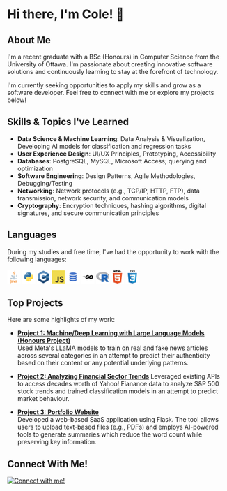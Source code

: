 # Hi there, I'm Cole! 👋

## About Me
I'm a recent graduate with a BSc (Honours) in Computer Science from the University of Ottawa. I'm passionate about creating innovative software solutions and continuously learning to stay at the forefront of technology.

I'm currently seeking opportunities to apply my skills and grow as a software developer. Feel free to connect with me or explore my projects below!

## Skills & Topics I've Learned
- **Data Science & Machine Learning**: Data Analysis & Visualization, Developing AI models for classification and regression tasks
- **User Experience Design**: UI/UX Principles, Prototyping, Accessibility
- **Databases**: PostgreSQL, MySQL, Microsoft Access; querying and optimization
- **Software Engineering**: Design Patterns, Agile Methodologies, Debugging/Testing
- **Networking**: Network protocols (e.g., TCP/IP, HTTP, FTP), data transmission, network security, and communication models
- **Cryptography**: Encryption techniques, hashing algorithms, digital signatures, and secure communication principles   


## Languages
During my studies and free time, I've had the opportunity to work with the following languages: <br/><br/>
<code><img height="30" src="https://raw.githubusercontent.com/github/explore/80688e429a7d4ef2fca1e82350fe8e3517d3494d/topics/java/java.png"></code>
<code><img height="30" src="https://raw.githubusercontent.com/github/explore/80688e429a7d4ef2fca1e82350fe8e3517d3494d/topics/python/python.png"></code>
<code><img height="30" src="https://raw.githubusercontent.com/github/explore/80688e429a7d4ef2fca1e82350fe8e3517d3494d/topics/cpp/cpp.png"></code>
<code><img height="30" src="https://raw.githubusercontent.com/github/explore/80688e429a7d4ef2fca1e82350fe8e3517d3494d/topics/javascript/javascript.png"></code>
<code><img height="30" src="https://raw.githubusercontent.com/github/explore/80688e429a7d4ef2fca1e82350fe8e3517d3494d/topics/sql/sql.png"></code>
<code><img height="30" src="https://raw.githubusercontent.com/github/explore/80688e429a7d4ef2fca1e82350fe8e3517d3494d/topics/go/go.png"></code>
<code><img height="30" src="https://raw.githubusercontent.com/github/explore/80688e429a7d4ef2fca1e82350fe8e3517d3494d/topics/r/r.png"></code>
<code><img height="30" src="https://raw.githubusercontent.com/github/explore/80688e429a7d4ef2fca1e82350fe8e3517d3494d/topics/html/html.png"></code>
<code><img height="30" src="https://raw.githubusercontent.com/github/explore/80688e429a7d4ef2fca1e82350fe8e3517d3494d/topics/css/css.png"></code>

## Top Projects
Here are some highlights of my work:
- **[Project 1: Machine/Deep Learning with Large Language Models (Honours Project)](https://github.com/c-stev/CSI-4900)**  
  Used Meta's LLaMA models to train on real and fake news articles across several categories in an attempt to predict their authenticity based on their content or any potential underlying patterns.
  
- **[Project 2: Analyzing Financial Sector Trends](https://github.com/c-stev/CSI-4142-Project)**
  Leveraged existing APIs to access decades worth of Yahoo! Fianance data to analyze S&P 500 stock trends and trained classification models in an attempt to predict market behaviour.

- **[Project 3: Portfolio Website](https://github.com/c-stev/csi-3140-project)**  
    Developed a web-based SaaS application using Flask. The tool allows users to upload text-based files (e.g., PDFs) and employs AI-powered tools to generate summaries which reduce the word count while preserving key information.  


## Connect With Me!
<a href="https://www.linkedin.com/in/colejstevens" target="_blank"><img src="https://raw.githubusercontent.com/paulrobertlloyd/socialmediaicons/main/linkedin-24x24.png" alt="Connect with me!"></a> 

<br />
